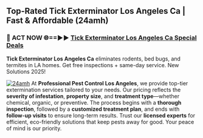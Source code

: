 ## Top-Rated Tick Exterminator Los Angeles Ca | Fast & Affordable (24amh)

<h3>🐜 ACT NOW 🌐==►► <a href="https://tinyurl.com/yc7vsfwc" rel="nofollow">Tick Exterminator Los Angeles Ca Special Deals</a></h3>

**Tick Exterminator Los Angeles Ca** eliminates rodents, bed bugs, and termites in LA homes. Get free inspections + same-day service. New Solutions 2025!

[![24amh](https://i.imgur.com/1VzRXn8.jpeg)](https://tinyurl.com/yc7vsfwc)
At **Professional Pest Control Los Angeles**, we provide top-tier extermination services tailored to your needs. Our pricing reflects the **severity of infestation**, **property size**, and **treatment type**—whether chemical, organic, or preventive. The process begins with a **thorough inspection**, followed by a **customized treatment plan**, and ends with **follow-up visits** to ensure long-term results. Trust our **licensed experts** for efficient, eco-friendly solutions that keep pests away for good. Your peace of mind is our priority.